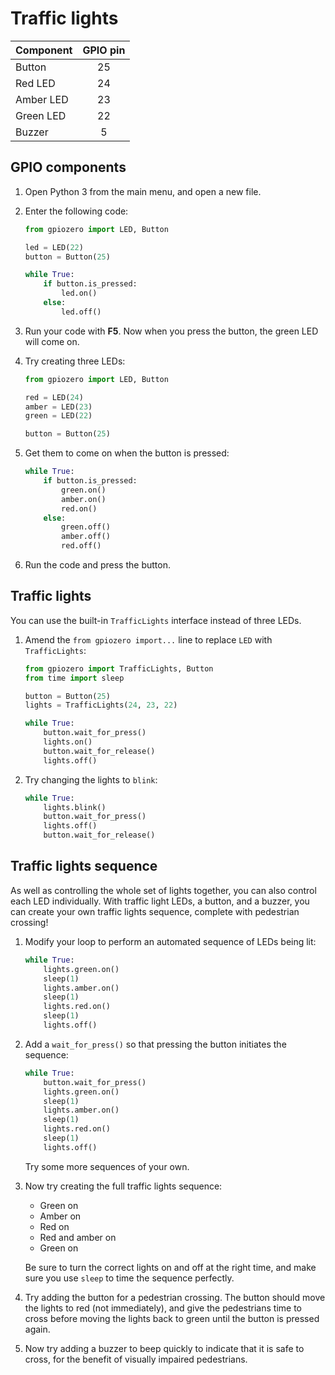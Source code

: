 # Traffic lights

| Component | GPIO pin |
| --------- | :------: |
| Button    | 25       |
| Red LED   | 24       |
| Amber LED | 23       |
| Green LED | 22       |
| Buzzer    | 5        |

## GPIO components

1. Open Python 3 from the main menu, and open a new file.

1. Enter the following code:

    ```python
    from gpiozero import LED, Button

    led = LED(22)
    button = Button(25)

    while True:
        if button.is_pressed:
            led.on()
        else:
            led.off()
    ```

1. Run your code with **F5**. Now when you press the button, the green LED will come on.

1. Try creating three LEDs:

    ```python
    from gpiozero import LED, Button

    red = LED(24)
    amber = LED(23)
    green = LED(22)

    button = Button(25)
    ```

1. Get them to come on when the button is pressed:

    ```python
    while True:
        if button.is_pressed:
            green.on()
            amber.on()
            red.on()
        else:
            green.off()
            amber.off()
            red.off()
    ```

1. Run the code and press the button.

## Traffic lights

You can use the built-in `TrafficLights` interface instead of three LEDs.

1. Amend the `from gpiozero import...` line to replace `LED` with `TrafficLights`:

    ```python
    from gpiozero import TrafficLights, Button
    from time import sleep

    button = Button(25)
    lights = TrafficLights(24, 23, 22)

    while True:
        button.wait_for_press()
        lights.on()
        button.wait_for_release()
        lights.off()
    ```

1. Try changing the lights to `blink`:

    ```python
    while True:
        lights.blink()
        button.wait_for_press()
        lights.off()
        button.wait_for_release()
    ```

## Traffic lights sequence

As well as controlling the whole set of lights together, you can also control each LED individually. With traffic light LEDs, a button, and a buzzer, you can create your own traffic lights sequence, complete with pedestrian crossing!

1. Modify your loop to perform an automated sequence of LEDs being lit:

    ```python
    while True:
        lights.green.on()
        sleep(1)
        lights.amber.on()
        sleep(1)
        lights.red.on()
        sleep(1)
        lights.off()
    ```

1. Add a `wait_for_press()` so that pressing the button initiates the sequence:

    ```python
    while True:
        button.wait_for_press()
        lights.green.on()
        sleep(1)
        lights.amber.on()
        sleep(1)
        lights.red.on()
        sleep(1)
        lights.off()
    ```

    Try some more sequences of your own.

1. Now try creating the full traffic lights sequence:

    - Green on
    - Amber on
    - Red on
    - Red and amber on
    - Green on

    Be sure to turn the correct lights on and off at the right time, and make sure you use `sleep` to time the sequence perfectly.

1. Try adding the button for a pedestrian crossing. The button should move the lights to red (not immediately), and give the pedestrians time to cross before moving the lights back to green until the button is pressed again.

1. Now try adding a buzzer to beep quickly to indicate that it is safe to cross, for the benefit of visually impaired pedestrians.
